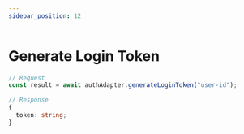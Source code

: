 ```yaml
---
sidebar_position: 12
---
```


# Generate Login Token

```typescript
// Request
const result = await authAdapter.generateLoginToken("user-id");

// Response
{
  token: string;
}
```
